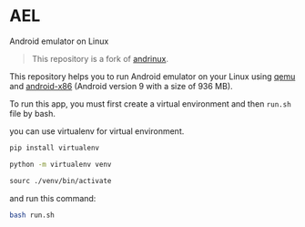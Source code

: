 # AEL
Android emulator on Linux

> This repository is a fork of [andrinux](https://github.com/daglaroglou/andrinux).

This repository helps you to run Android emulator on your Linux using [qemu](https://www.qemu.org/) and [android-x86](https://sourceforge.net/projects/android-x86/) (Android version 9 with a size of 936 MB).

To run this app, you must first create a virtual environment and then `run.sh` file by bash.

you can use virtualenv for virtual environment.
```bash
pip install virtualenv

python -m virtualenv venv

sourc ./venv/bin/activate
```

and run this command:

```bash
bash run.sh
```

